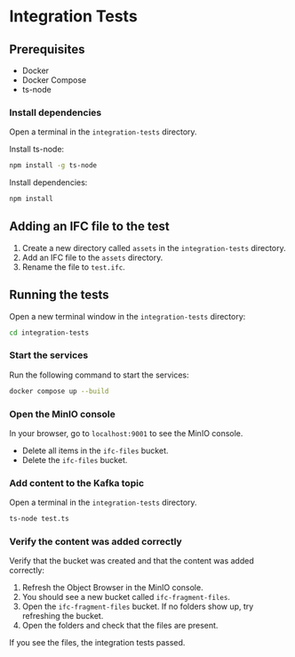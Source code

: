 # Integration Tests

## Prerequisites

- Docker
- Docker Compose
- ts-node

### Install dependencies

Open a terminal in the `integration-tests` directory.

Install ts-node:

```bash
npm install -g ts-node
```

Install dependencies:

```bash
npm install
```

## Adding an IFC file to the test

1. Create a new directory called `assets` in the `integration-tests` directory.
2. Add an IFC file to the `assets` directory.
3. Rename the file to `test.ifc`.

## Running the tests

Open a new terminal window in the `integration-tests` directory:

```bash
cd integration-tests
```

### Start the services

Run the following command to start the services:

```bash
docker compose up --build
```

### Open the MinIO console

In your browser, go to `localhost:9001` to see the MinIO console.

- Delete all items in the `ifc-files` bucket.
- Delete the `ifc-files` bucket.

### Add content to the Kafka topic

Open a terminal in the `integration-tests` directory.

```bash
ts-node test.ts
```

### Verify the content was added correctly

Verify that the bucket was created and that the content was added correctly:

1. Refresh the Object Browser in the MinIO console.
2. You should see a new bucket called `ifc-fragment-files`.
3. Open the `ifc-fragment-files` bucket. If no folders show up, try refreshing the bucket.
4. Open the folders and check that the files are present.

If you see the files, the integration tests passed.
